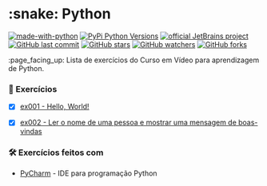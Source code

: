 <h1>:snake: Python</h1>

[![made-with-python](https://img.shields.io/badge/Made%20with-Python-1f425f.svg)](https://www.python.org/)
[![PyPi Python Versions](https://img.shields.io/pypi/pyversions/yt2mp3.svg)](https://pypi.python.org/pypi/yt2mp3/)
[![official JetBrains project](http://jb.gg/badges/official.svg)](https://confluence.jetbrains.com/display/ALL/JetBrains+on+GitHub)
[![GitHub last commit](https://img.shields.io/github/last-commit/google/skia.svg?style=flat)]()
[![GitHub stars](https://img.shields.io/github/stars/badges/shields.svg?style=social&label=Stars&style=plastic)]()
[![GitHub watchers](https://img.shields.io/github/watchers/badges/shields.svg?style=social&label=Watch&style=plastic)]()
[![GitHub forks](https://img.shields.io/github/forks/badges/shields.svg?style=social&label=Fork&style=plastic)]()

<p>:page_facing_up: Lista de exercícios do Curso em Vídeo para aprendizagem de Python.</p>

### :pencil: Exercícios

- [x] <a href="https://github.com/naycorrea/PythonExercicios/blob/master/ex001.py" rel="nofollow">ex001 - Hello, World!</a>
- [x] <a href="https://github.com/naycorrea/PythonExercicios/blob/master/ex002.py" rel="nofollow">ex002 - Ler o nome de uma pessoa e mostrar uma mensagem de boas-vindas</a>




### 🛠️ Exercícios feitos com

<ul>
   <li> <a href="https://www.jetbrains.com/pt-br/pycharm/" rel="nofollow">PyCharm</a>
	   - IDE para programação Python
   </li>
</ul>
